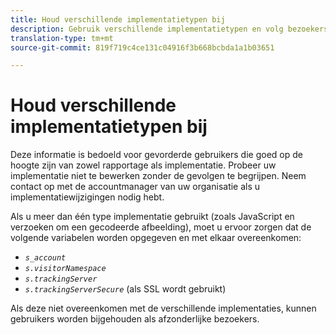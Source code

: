 ```yaml
---
title: Houd verschillende implementatietypen bij
description: Gebruik verschillende implementatietypen en volg bezoekers naadloos tussen hen.
translation-type: tm+mt
source-git-commit: 819f719c4ce131c04916f3b668bcbda1a1b03651

---
```



# Houd verschillende implementatietypen bij

Deze informatie is bedoeld voor gevorderde gebruikers die goed op de hoogte zijn van zowel rapportage als implementatie. Probeer uw implementatie niet te bewerken zonder de gevolgen te begrijpen. Neem contact op met de accountmanager van uw organisatie als u implementatiewijzigingen nodig hebt.

Als u meer dan één type implementatie gebruikt (zoals JavaScript en verzoeken om een gecodeerde afbeelding), moet u ervoor zorgen dat de volgende variabelen worden opgegeven en met elkaar overeenkomen:

* *`s_account`*
* *`s.visitorNamespace`*
* *`s.trackingServer`*
* *`s.trackingServerSecure`* (als SSL wordt gebruikt)

Als deze niet overeenkomen met de verschillende implementaties, kunnen gebruikers worden bijgehouden als afzonderlijke bezoekers.
